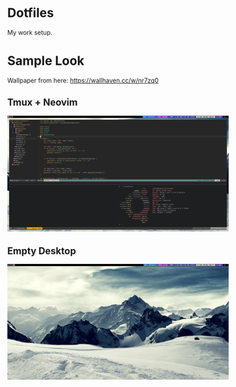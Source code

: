 # Dotfiles

My work setup.

# Sample Look

Wallpaper from here: https://wallhaven.cc/w/nr7zq0

## Tmux + Neovim

![](assets/terminal.png)

## Empty Desktop

![](assets/empty.png)
